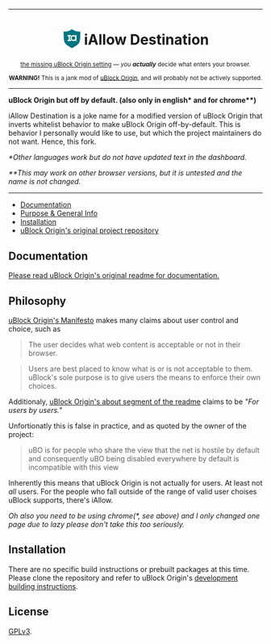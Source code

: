 ***

<h1 align="center">
<sub>
<img  src="https://raw.githubusercontent.com/kurmachu/iAllow/master/doc/img/icon38%402x.png" height="38" width="38">
</sub>
iAllow Destination
</h1>
<p align="center">
<sup>
      <a href="https://github.com/uBlockOrigin/uBlock-issues/issues/586">the missing uBlock Origin setting</a> — <i>you <b>actually</b></i> decide what enters your browser.
</sup>
<br>
<sub><b>WARNING!</b> This is a jank mod of <a href="https://github.com/gorhill/uBlock">uBlock Origin</a>, and will probably not be actively supported.</sub>
</p>

***

**uBlock Origin but off by default. (also only in english\* and for chrome\*\*)**

iAllow Destination is a joke name for a modified version of uBlock Origin that inverts whitelist behavior to make uBlock Origin off-by-default. This is behavior I personally would like to use, but which the project maintainers do not want. Hence, this fork.

*\*Other languages work but do not have updated text in the dashboard.*

*\*\*This may work on other browser versions, but it is untested and the name is not changed.*

***

* [Documentation](#documentation)
* [Purpose & General Info](#philosophy)
* [Installation](#installation)
* [uBlock Origin's original project repository](https://github.com/gorhill/uBlock)

## Documentation

[Please read uBlock Origin's original readme for documentation.](https://github.com/gorhill/uBlock#documentation) 

## Philosophy

[uBlock Origin's Manifesto](https://github.com/gorhill/uBlock/blob/master/MANIFESTO.md) makes many claims about user control and choice, such as
> The user decides what web content is acceptable or not in their browser.

> Users are best placed to know what is or is not acceptable to them. uBlock's sole purpose is to give users the means to enforce their own choices.

Additionaly, [uBlock Origin's about segment of the readme](https://github.com/gorhill/uBlock#about) claims to be *"For users by users."*

Unfortionatly this is false in practice, and as quoted by the owner of the project:
> uBO is for people who share the view that the net is hostile by default and consequently uBO being disabled everywhere by default is incompatible with this view

Inherently this means that uBlock Origin is not actually for users. At least not *all* users. For the people who fall outside of the range of valid user choises uBlock supports, there's iAllow.

*Oh also you need to be using chrome(\*, see above) and I only changed one page due to lazy please don't take this too seriously.*

## Installation

There are no specific build instructions or prebuilt packages at this time. Please clone the repository and refer to uBlock Origin's [development building instructions](https://github.com/gorhill/uBlock/tree/master/dist#build-instructions-for-developers).

## License

[GPLv3][License].


<!----------------------------------------------------------------------------->

[Malicious Blocklist]: https://gitlab.com/curben/urlhaus-filter#urlhaus-malicious-url-blocklist
[3rd Party Requests]: https://requestpolicycontinued.github.io/#what-are-cross-site-requests
[How To Filters]: https://help.eyeo.com/en/adblockplus/how-to-write-filters
[Deploy Firefox]: https://decentsecurity.com/ublock-for-firefox-deployment/
[Debian Package]: https://packages.debian.org/stable/source/ublock-origin
[Deploy Chrome]: https://decentsecurity.com/ublock-for-google-chrome-deployment/
[Performance]: https://www.debugbear.com/blog/chrome-extension-performance-2021#how-do-ad-blockers-and-privacy-tools-affect-browser-performance
[Peters List]: https://pgl.yoyo.org/adservers/policy.php
[EasyPrivacy]: https://easylist.github.io/#easyprivacy
[Chrome Dev]: https://chrome.google.com/webstore/detail/ublock-origin-dev-build/cgbcahbpdhpcegmbfconppldiemgcoii
[SeaMonkey]: https://www.seamonkey-project.org/
[Pale Moon]: https://www.palemoon.org/
[EasyList]: https://easylist.github.io/#easylist
[Mozilla]: https://addons.mozilla.org/firefox/addon/ublock-origin/
[Crowdin]: https://crowdin.com/project/ublock
[Chrome]: https://chrome.google.com/webstore/detail/ublock-origin/cjpalhdlnbpafiamejdnhcphjbkeiagm
[Reddit]: https://www.reddit.com/r/uBlockOrigin/
[Theft]: https://twitter.com/LeaVerou/status/518154828166725632
[Opera]: https://addons.opera.com/extensions/details/ublock/
[Edge]: https://microsoftedge.microsoft.com/addons/detail/ublock-origin/odfafepnkmbhccpbejgmiehpchacaeak
[NPM]: https://www.npmjs.com/package/@gorhill/ubo-core

[Manifesto]: MANIFESTO.md
[License]: LICENSE.txt

[Nicole Rolls]: https://github.com/nicole-ashley/uBlock-Edge
[@el1t]: https://github.com/el1t


<!---------------------------------[ Internal ]-------------------------------->

[Popup User Interface]: https://github.com/gorhill/uBlock/wiki/Quick-guide:-popup-user-interface
[Manual Installation]: https://github.com/gorhill/uBlock/tree/master/dist#install
[Extended Syntax]: https://github.com/gorhill/uBlock/wiki/Static-filter-syntax#extended-syntax
[Dynamic Filters]: https://github.com/gorhill/uBlock/wiki/Dynamic-filtering:-quick-guide
[Firefox Legacy]: https://github.com/gorhill/uBlock/blob/master/dist/README.md#firefox-legacy
[Privacy Policy]: https://github.com/gorhill/uBlock/wiki/Privacy-policy
[UBlock Filters]: https://github.com/uBlockOrigin/uAssets/tree/master/filters
[Default Deny]: https://github.com/gorhill/uBlock/wiki/Dynamic-filtering:-default-deny
[Permissions]: https://github.com/gorhill/uBlock/wiki/Permissions
[Commit Rate]: https://github.com/gorhill/uBlock/commits/master
[Deploying]: https://github.com/gorhill/uBlock/wiki/Deploying-uBlock-Origin
[Blocking]: https://github.com/gorhill/uBlock/wiki/Blocking-mode
[Releases]: https://github.com/gorhill/uBlock/releases
[UMatrix]: https://github.com/gorhill/uMatrix
[Issues]: https://github.com/uBlockOrigin/uBlock-issues/issues
[Beta]: https://github.com/gorhill/uBlock/blob/master/dist/README.md#for-beta-version
[Wiki]: https://github.com/gorhill/uBlock/wiki


<!----------------------------------[ Badges ]--------------------------------->

[Badge Localization]: https://d322cqt584bo4o.cloudfront.net/ublock/localized.svg
[Badge Commits]: https://img.shields.io/github/commit-activity/m/gorhill/ublock?label=Commits
[Badge Mozilla]: https://img.shields.io/amo/rating/ublock-origin?label=Firefox
[Badge License]: https://img.shields.io/badge/License-GPLv3-blue.svg
[Badge Chrome]: https://img.shields.io/chrome-web-store/rating/cjpalhdlnbpafiamejdnhcphjbkeiagm?label=Chrome
[Badge Issues]: https://img.shields.io/github/issues/uBlockOrigin/uBlock-issues
[Badge NPM]: https://img.shields.io/npm/v/@gorhill/ubo-core

